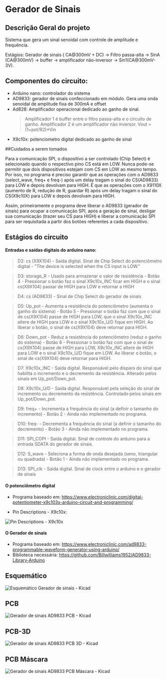 # Gerador de Sinais

## Descrição Geral do projeto

Sistema que gera um sinal senoidal com controle de amplitude e frequência.

Estágios: Gerador de sinais ( CA@300mV + DC) &rarr; Filtro  passa-alta &rarr; SinA (CA@300mV) &rarr; buffer &rarr;  amplificador não-inversor &rarr; Sin1(CA@300mV-3V).

## Componentes do circuito:

- Arduino nano: controlador do sistema
- AD9833: gerador de sinais confeccionado em módulo. Gera uma onda senoidal de amplitude fixa de 300mA e offset
- Ad828: Amplificador operacional dedicado ao ganho de sinal. 
	>Amplificador 1 é buffer entre o filtro passa-alta e o circuito de ganho.
	>Amplificador 2 é um amplificador não inversor. Vout = (1+pot/R2)*Vin
- X9c10x: potenciometro digital dedicado ao ganho de sinal


##Cuidados a serem tomados

Para a comunicação SPI, o dispositivo a ser controlado (Chip Select) é selecionado quando o respectivo pino CS está em LOW. Nunca pode-se permitir que dois dispositivos estejam com CS em LOW ao mesmo tempo. Por isso, no programa é preciso garantir que as operações com o AD9833 (select_wave, freq+ e freq-)  após um delay tragam o sinal do CS(AD9833) para LOW e depois devolvam para HIGH. E que as operações com o X9110X (aumento de R, redução de R, guardar R) após um delay tragam o sinal do CS(X9c10X) para LOW e depois devolvam para HIGH.

Assim, primeiramente o programa deve liberar o AD9833 (gerador de sinais) para ocupar a comunicação SPI, após a geração de sinal, desligar sua comunicação (trazer seu CS para HIGH) e liberar a comunicação SPI para ser requisitada a partir dos botões referentes a cada dispositivo. 

## Estágios do circuito

#### Entradas e saídas digitais do arduino nano:

>D2:  cs (X9X104) - Saída digital. Sinal de Chip Select do potenciômetro digital - "The device is selected when the CS input is LOW." 

>D3: storage_R - Usado para armazenar o valor de resistência - Botão 4 - Pressionar o botão faz o sinal X9c10x_INC  ficar em HIGH e o sinal  cs(X9X104) passar de HIGH para LOW e retornar a HIGH

>D4:  cs (AD9833) - Sinal de Chip Select do gerador de sinais

>D5:  Up_pot - Aumenta a resistência do potenciômetro (aumenta o ganho do sistema) - Botão 5 - Pressionar o botão faz com que o sinal de cs(X9X104) passe de HIGH para LOW, que o sinal X9c10x_INC altere de HIGH para LOW e o sinal  X9c10x_U/D fique em HIGH. Ao liberar o botão, o sinal de cs(X9X104) deve retornar para HIGH.
	 
>D6:  Down_pot - Reduz a resistência do potenciômetro (reduz o ganho do sistema) - Botão 6 - Pressionar o botão faz com que o sinal de cs(X9X104) passe de HIGH para LOW, X9c10x_INC altere de HIGH para LOW e o sinal  X9c10x_U/D fique em LOW. Ao liberar o botão, o sinal de cs(X9X104) deve retornar para HIGH.

>D7:  X9c10x_INC - Saída digital. Responsável pelo disparo do sinal que habilita o incremento e o decremento da resistência. Alterado pelos sinais em Up_pot/Down_pot.

>D8:  X9c10x_U/D -  Saída digital. Responsável pela seleção do sinal de incremento ou decremento da resistência. Controlado pelos sinais em Up_pot/Down_pot.

>D9:  freq+   - Incrementa a frequência do sinal (a definir o tamanho do incremento) - Botão 2 - Ainda não implementado no programa.

>D10: freq-   - Decrementa a frequência do sinal (a definir o tamanho do decremento) - Botão 3 - Ainda não implementado no programa.

>D11: SPI_COPI - Saída digital. Sinal de controle do arduino para a entrada SDATA do gerador de sinais.

>D12: S_wave - Seleciona a forma de onda desejada (seno, triangular ou quadrada) - Botão 1 - Ainda não implementado no programa.

>D13: SPI_clk - Saída digital. Sinal de clock entre o arduino e o gerador de sinais


#### O potenciômetro digital

- Programa baseado em: https://www.electroniclinic.com/digital-potentiometer-x9c103s-arduino-circuit-and-programming/

- Pin Descriptions - X9c10x:

![Pin Descriptions - X9c10x](https://github.com/Pinheirogustavo/PCB_projects/blob/main/KiCadProjects/Gerador_sinais/Datasheets/Digital-Potentiometer-X9C103s-Mode-selection.jpg)


#### O Gerador de sinais

- Programa baseado em: https://www.electroniclinic.com/ad9833-programmable-waveform-generator-using-arduino/
- Biblioteca necessária: https://github.com/Billwilliams1952/AD9833-Library-Arduino

## Esquemático

![Esquemático Gerador de sinais - Kicad](https://github.com/Pinheirogustavo/PCB_projects/blob/main/KiCadProjects/Gerador_sinais/print/Gerador_sinais_esquematico.png)


## PCB

![Gerador de sinais AD9833 PCB - Kicad](https://github.com/Pinheirogustavo/PCB_projects/blob/main/KiCadProjects/Gerador_sinais/print/Gerador_sinais_AD9833_esquematico.png)

## PCB-3D

![Gerador de sinais AD9833 PCB 3D - Kicad](https://github.com/Pinheirogustavo/PCB_projects/blob/main/KiCadProjects/Gerador_sinais/print/Gerador_sinais_AD9833_PCB_3D.png)

## PCB Máscara

![Gerador de sinais AD9833 PCB Máscara - Kicad](https://github.com/Pinheirogustavo/PCB_projects/blob/main/KiCadProjects/Gerador_sinais/print/print_mascara.png)

